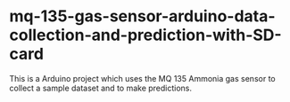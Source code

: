 # mq-135-gas-sensor-arduino-data-collection-and-prediction-with-SD-card
This is a Arduino project which uses the MQ 135 Ammonia gas sensor to collect a sample dataset and to make predictions.
